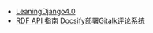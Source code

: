 - [LeaningDjango4.0](src/myknowledge/Django/LeaningDjango4.0.md)
- [RDF API 指南](http://drf.jiuyou.info/#/)
[Docsify部署Gitalk评论系统](src/myknowledge/Docsify/Docsify部署Gitalk评论系统.md':include')